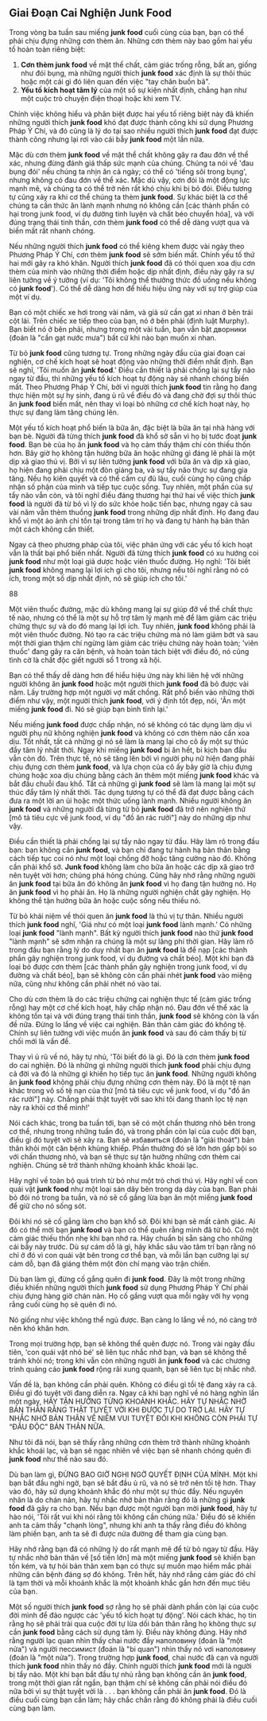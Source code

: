 ## Giai Đoạn Cai Nghiện Junk Food

Trong vòng ba tuần sau miếng **junk food** cuối cùng của bạn, bạn có thể phải chịu đựng những cơn thèm ăn. Những cơn thèm này bao gồm hai yếu tố hoàn toàn riêng biệt:

1. **Cơn thèm junk food** về mặt thể chất, cảm giác trống rỗng, bất an, giống như đói bụng, mà những người thích **junk food** xác định là sự thôi thúc hoặc một cái gì đó liên quan đến việc "tay chân buồn bã".
2. **Yếu tố kích hoạt tâm lý** của một số sự kiện nhất định, chẳng hạn như một cuộc trò chuyện điện thoại hoặc khi xem TV.

Chính việc không hiểu và phân biệt được hai yếu tố riêng biệt này đã khiến những người thích **junk food** khó đạt được thành công khi sử dụng Phương Pháp Ý Chí, và đó cũng là lý do tại sao nhiều người thích **junk food** đạt được thành công nhưng lại rơi vào cái bẫy **junk food** một lần nữa.

Mặc dù cơn thèm **junk food** về mặt thể chất không gây ra đau đớn về thể xác, nhưng đừng đánh giá thấp sức mạnh của chúng. Chúng ta nói về 'đau bụng đói' nếu chúng ta nhịn ăn cả ngày; có thể có 'tiếng sôi trong bụng', nhưng không có đau đớn về thể xác. Mặc dù vậy, cơn đói là một động lực mạnh mẽ, và chúng ta có thể trở nên rất khó chịu khi bị bỏ đói. Điều tương tự cũng xảy ra khi cơ thể chúng ta thèm **junk food**. Sự khác biệt là cơ thể chúng ta cần thức ăn lành mạnh nhưng nó không cần [các thành phần có hại trong junk food, ví dụ đường tinh luyện và chất béo chuyển hóa], và với đúng trạng thái tinh thần, cơn thèm **junk food** có thể dễ dàng vượt qua và biến mất rất nhanh chóng.

Nếu những người thích **junk food** có thể kiêng khem được vài ngày theo Phương Pháp Ý Chí, cơn thèm **junk food** sẽ sớm biến mất. Chính yếu tố thứ hai mới gây ra khó khăn. Người thích **junk food** đã có thói quen xoa dịu cơn thèm của mình vào những thời điểm hoặc dịp nhất định, điều này gây ra sự liên tưởng về ý tưởng (ví dụ: 'Tôi không thể thưởng thức đồ uống nếu không có **junk food**'). Có thể dễ dàng hơn để hiểu hiệu ứng này với sự trợ giúp của một ví dụ.

Bạn có một chiếc xe hơi trong vài năm, và giả sử cần gạt xi nhan ở bên trái cột lái. Trên chiếc xe tiếp theo của bạn, nó ở bên phải (định luật Murphy). Bạn biết nó ở bên phải, nhưng trong một vài tuần, bạn vẫn bật дворники (đoán là "cần gạt nước mưa") bất cứ khi nào bạn muốn xi nhan.

Từ bỏ **junk food** cũng tương tự. Trong những ngày đầu của giai đoạn cai nghiện, cơ chế kích hoạt sẽ hoạt động vào những thời điểm nhất định. Bạn sẽ nghĩ, 'Tôi muốn ăn **junk food**.' Điều cần thiết là phải chống lại sự tẩy não ngay từ đầu, thì những yếu tố kích hoạt tự động này sẽ nhanh chóng biến mất. Theo Phương Pháp Ý Chí, bởi vì người thích **junk food** tin rằng họ đang thực hiện một sự hy sinh, đang ủ rũ về điều đó và đang chờ đợi sự thôi thúc ăn **junk food** biến mất, nên thay vì loại bỏ những cơ chế kích hoạt này, họ thực sự đang làm tăng chúng lên.

Một yếu tố kích hoạt phổ biến là bữa ăn, đặc biệt là bữa ăn tại nhà hàng với bạn bè. Người đã từng thích **junk food** đã khổ sở sẵn vì họ bị tước đoạt **junk food**. Bạn bè của họ ăn **junk food** và họ cảm thấy thậm chí còn thiếu thốn hơn. Bây giờ họ không tận hưởng bữa ăn hoặc những gì đáng lẽ phải là một dịp xã giao thú vị. Bởi vì sự liên tưởng **junk food** với bữa ăn và dịp xã giao, họ hiện đang phải chịu một đòn giáng ba, và sự tẩy não thực sự đang gia tăng. Nếu họ kiên quyết và có thể cầm cự đủ lâu, cuối cùng họ cũng chấp nhận số phận của mình và tiếp tục cuộc sống. Tuy nhiên, một phần của sự tẩy não vẫn còn, và tôi nghĩ điều đáng thương hại thứ hai về việc thích **junk food** là người đã từ bỏ vì lý do sức khỏe hoặc tiền bạc, nhưng ngay cả sau vài năm vẫn thèm thuồng **junk food** trong những dịp nhất định. Họ đang đau khổ vì một ảo ảnh chỉ tồn tại trong tâm trí họ và đang tự hành hạ bản thân một cách không cần thiết.

Ngay cả theo phương pháp của tôi, việc phản ứng với các yếu tố kích hoạt vẫn là thất bại phổ biến nhất. Người đã từng thích **junk food** có xu hướng coi **junk food** như một loại giả dược hoặc viên thuốc đường. Họ nghĩ: 'Tôi biết **junk food** không mang lại lợi ích gì cho tôi, nhưng nếu tôi nghĩ rằng nó có ích, trong một số dịp nhất định, nó sẽ giúp ích cho tôi.'

88

Một viên thuốc đường, mặc dù không mang lại sự giúp đỡ về thể chất thực tế nào, nhưng có thể là một sự hỗ trợ tâm lý mạnh mẽ để làm giảm các triệu chứng thực sự và do đó mang lại lợi ích. Tuy nhiên, **junk food** không phải là một viên thuốc đường. Nó tạo ra các triệu chứng mà nó làm giảm bớt và sau một thời gian thậm chí ngừng làm giảm các triệu chứng này hoàn toàn; 'viên thuốc' đang gây ra căn bệnh, và hoàn toàn tách biệt với điều đó, nó cũng tình cờ là chất độc giết người số 1 trong xã hội.

Bạn có thể thấy dễ dàng hơn để hiểu hiệu ứng này khi liên hệ với những người không ăn **junk food** hoặc một người thích **junk food** đã bỏ được vài năm. Lấy trường hợp một người vợ mất chồng. Rất phổ biến vào những thời điểm như vậy, một người thích **junk food**, với ý định tốt đẹp, nói, 'Ăn một miếng **junk food** đi. Nó sẽ giúp bạn bình tĩnh lại.'

Nếu miếng **junk food** được chấp nhận, nó sẽ không có tác dụng làm dịu vì người phụ nữ không nghiện **junk food** và không có cơn thèm nào cần xoa dịu. Tốt nhất, tất cả những gì nó sẽ làm là mang lại cho cô ấy một sự thúc đẩy tâm lý nhất thời. Ngay khi miếng **junk food** bị ăn hết, bi kịch ban đầu vẫn còn đó. Trên thực tế, nó sẽ tăng lên bởi vì người phụ nữ hiện đang phải chịu đựng cơn thèm **junk food**, và lựa chọn của cô ấy bây giờ là chịu đựng chúng hoặc xoa dịu chúng bằng cách ăn thêm một miếng **junk food** khác và bắt đầu chuỗi đau khổ. Tất cả những gì **junk food** sẽ làm là mang lại một sự thúc đẩy tâm lý nhất thời. Tác dụng tương tự có thể đã đạt được bằng cách đưa ra một lời an ủi hoặc một thức uống lành mạnh. Nhiều người không ăn **junk food** và những người đã từng từ bỏ **junk food** đã trở nên nghiện thứ [mô tả tiêu cực về junk food, ví dụ "đồ ăn rác rưởi"] này do những dịp như vậy.

Điều cần thiết là phải chống lại sự tẩy não ngay từ đầu. Hãy làm rõ trong đầu bạn: bạn không cần **junk food**, và bạn chỉ đang tự hành hạ bản thân bằng cách tiếp tục coi nó như một loại chống đỡ hoặc tăng cường nào đó. Không cần phải khổ sở. **Junk food** không làm cho bữa ăn hoặc các dịp xã giao trở nên tuyệt vời hơn; chúng phá hỏng chúng. Cũng hãy nhớ rằng những người ăn **junk food** tại bữa ăn đó không ăn **junk food** vì họ đang tận hưởng nó. Họ ăn **junk food** vì họ phải ăn. Họ là những người nghiện chất gây nghiện. Họ không thể tận hưởng bữa ăn hoặc cuộc sống nếu thiếu nó.

Từ bỏ khái niệm về thói quen ăn **junk food** là thú vị tự thân. Nhiều người thích **junk food** nghĩ, 'Giá như có một loại **junk food** lành mạnh.' Có những loại **junk food** "lành mạnh". Bất kỳ người thích **junk food** nào thử **junk food** "lành mạnh" sẽ sớm nhận ra chúng là một sự lãng phí thời gian. Hãy làm rõ trong đầu bạn rằng lý do duy nhất bạn ăn **junk food** là để nạp [các thành phần gây nghiện trong junk food, ví dụ đường và chất béo]. Một khi bạn đã loại bỏ được cơn thèm [các thành phần gây nghiện trong junk food, ví dụ đường và chất béo], bạn sẽ không còn cần phải nhét **junk food** vào miệng nữa, cũng như không cần phải nhét nó vào tai.

Cho dù cơn thèm là do các triệu chứng cai nghiện thực tế (cảm giác trống rỗng) hay một cơ chế kích hoạt, hãy chấp nhận nó. Đau đớn về thể xác là không tồn tại và với đúng trạng thái tinh thần, **junk food** sẽ không còn là vấn đề nữa. Đừng lo lắng về việc cai nghiện. Bản thân cảm giác đó không tệ. Chính sự liên tưởng với việc muốn ăn **junk food** và sau đó cảm thấy bị từ chối mới là vấn đề.

Thay vì ủ rũ về nó, hãy tự nhủ, 'Tôi biết đó là gì. Đó là cơn thèm **junk food** do cai nghiện. Đó là những gì những người thích **junk food** phải chịu đựng cả đời và đó là những gì khiến họ tiếp tục ăn **junk food**. Những người không ăn **junk food** không phải chịu đựng những cơn thèm này. Đó là một tệ nạn khác trong vô số tệ nạn của thứ [mô tả tiêu cực về junk food, ví dụ "đồ ăn rác rưởi"] này. Chẳng phải thật tuyệt vời sao khi tôi đang thanh lọc tệ nạn này ra khỏi cơ thể mình!'

Nói cách khác, trong ba tuần tới, bạn sẽ có một chấn thương nhỏ bên trong cơ thể, nhưng trong những tuần đó, và trong phần còn lại của cuộc đời bạn, điều gì đó tuyệt vời sẽ xảy ra. Bạn sẽ избавиться (đoán là "giải thoát") bản thân khỏi một căn bệnh khủng khiếp. Phần thưởng đó sẽ lớn hơn gấp bội so với chấn thương nhỏ, và bạn sẽ thực sự tận hưởng những cơn thèm cai nghiện. Chúng sẽ trở thành những khoảnh khắc khoái lạc.

Hãy nghĩ về toàn bộ quá trình từ bỏ như một trò chơi thú vị. Hãy nghĩ về con quái vật **junk food** như một loại sán dây bên trong dạ dày của bạn. Bạn phải bỏ đói nó trong ba tuần, và nó sẽ cố gắng lừa bạn ăn một miếng **junk food** để giữ cho nó sống sót.

Đôi khi nó sẽ cố gắng làm cho bạn khổ sở. Đôi khi bạn sẽ mất cảnh giác. Ai đó có thể mời bạn **junk food** và bạn có thể quên rằng mình đã từ bỏ. Có một cảm giác thiếu thốn nhẹ khi bạn nhớ ra. Hãy chuẩn bị sẵn sàng cho những cái bẫy này trước. Dù sự cám dỗ là gì, hãy khắc sâu vào tâm trí bạn rằng nó chỉ ở đó vì con quái vật bên trong cơ thể bạn, và mỗi lần bạn cưỡng lại sự cám dỗ, bạn đã giáng thêm một đòn chí mạng vào trận chiến.

Dù bạn làm gì, đừng cố gắng quên đi **junk food**. Đây là một trong những điều khiến những người thích **junk food** sử dụng Phương Pháp Ý Chí phải chịu đựng hàng giờ chán nản. Họ cố gắng vượt qua mỗi ngày với hy vọng rằng cuối cùng họ sẽ quên đi nó.

Nó giống như việc không thể ngủ được. Bạn càng lo lắng về nó, nó càng trở nên khó khăn hơn.

Trong mọi trường hợp, bạn sẽ không thể quên được nó. Trong vài ngày đầu tiên, 'con quái vật nhỏ bé' sẽ liên tục nhắc nhở bạn, và bạn sẽ không thể tránh khỏi nó; trong khi vẫn còn những người ăn **junk food** và các chương trình quảng cáo **junk food** rộng rãi xung quanh, bạn sẽ liên tục bị nhắc nhở.

Vấn đề là, bạn không cần phải quên. Không có điều gì tồi tệ đang xảy ra cả. Điều gì đó tuyệt vời đang diễn ra. Ngay cả khi bạn nghĩ về nó hàng nghìn lần một ngày, HÃY TẬN HƯỞNG TỪNG KHOẢNH KHẮC. HÃY TỰ NHẮC NHỞ BẢN THÂN RẰNG THẬT TUYỆT VỜI KHI ĐƯỢC TỰ DO TRỞ LẠI. HÃY TỰ NHẮC NHỞ BẢN THÂN VỀ NIỀM VUI TUYỆT ĐỐI KHI KHÔNG CÒN PHẢI TỰ “ĐẦU ĐỘC” BẢN THÂN NỮA.

Như tôi đã nói, bạn sẽ thấy rằng những cơn thèm trở thành những khoảnh khắc khoái lạc, và bạn sẽ ngạc nhiên về việc bạn sẽ nhanh chóng quên đi **junk food** như thế nào sau đó.

Dù bạn làm gì, ĐỪNG BAO GIỜ NGHI NGỜ QUYẾT ĐỊNH CỦA MÌNH. Một khi bạn bắt đầu nghi ngờ, bạn sẽ bắt đầu ủ rũ, và nó sẽ trở nên tồi tệ hơn. Thay vào đó, hãy sử dụng khoảnh khắc đó như một sự thúc đẩy. Nếu nguyên nhân là do chán nản, hãy tự nhắc nhở bản thân rằng đó là những gì **junk food** đã gây ra cho bạn. Nếu bạn được một người bạn mời **junk food**, hãy tự hào nói, 'Tôi rất vui khi nói rằng tôi không cần chúng nữa.' Điều đó sẽ khiến anh ta cảm thấy "chạnh lòng", nhưng khi anh ta thấy rằng điều đó không làm phiền bạn, anh ta sẽ đi được nửa đường để tham gia cùng bạn.

Hãy nhớ rằng bạn đã có những lý do rất mạnh mẽ để từ bỏ ngay từ đầu. Hãy tự nhắc nhở bản thân về [số tiền lớn] mà một miếng **junk food** sẽ khiến bạn tốn kém, và tự hỏi bản thân xem bạn có thực sự muốn mạo hiểm mắc phải những căn bệnh đáng sợ đó không. Trên hết, hãy nhớ rằng cảm giác đó chỉ là tạm thời và mỗi khoảnh khắc là một khoảnh khắc gần hơn đến mục tiêu của bạn.

Một số người thích **junk food** sợ rằng họ sẽ phải dành phần còn lại của cuộc đời mình để đảo ngược các 'yếu tố kích hoạt tự động'. Nói cách khác, họ tin rằng họ sẽ phải trải qua cuộc đời tự lừa dối bản thân rằng họ không thực sự cần **junk food** bằng cách sử dụng tâm lý. Điều này không đúng. Hãy nhớ rằng người lạc quan nhìn thấy chai nước đầy наполовину (đoán là "một nửa") và người пессимист (đoán là "bi quan") nhìn thấy nó vơi наполовину (đoán là "một nửa"). Trong trường hợp **junk food**, chai nước đã cạn và người thích **junk food** nhìn thấy nó đầy. Chính người thích **junk food** mới là người bị tẩy não. Một khi bạn bắt đầu tự nhủ rằng bạn không cần ăn **junk food**, trong một thời gian rất ngắn, bạn thậm chí sẽ không cần phải nói điều đó nữa bởi vì sự thật tuyệt vời là . . . bạn không cần phải ăn **junk food**. Đó là điều cuối cùng bạn cần làm; hãy chắc chắn rằng đó không phải là điều cuối cùng bạn làm.
